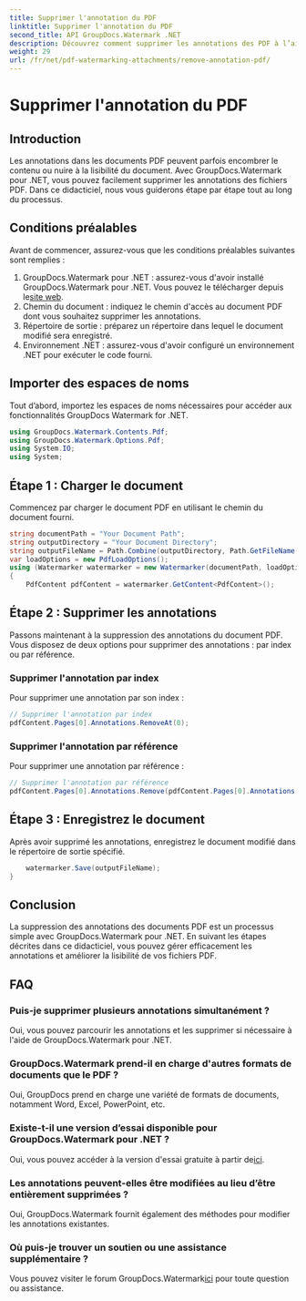 ```yaml
---
title: Supprimer l'annotation du PDF
linktitle: Supprimer l'annotation du PDF
second_title: API GroupDocs.Watermark .NET
description: Découvrez comment supprimer les annotations des PDF à l’aide de GroupDocs.Watermark pour .NET. Améliorez la lisibilité des documents sans effort.
weight: 29
url: /fr/net/pdf-watermarking-attachments/remove-annotation-pdf/
---
```


# Supprimer l'annotation du PDF

## Introduction
Les annotations dans les documents PDF peuvent parfois encombrer le contenu ou nuire à la lisibilité du document. Avec GroupDocs.Watermark pour .NET, vous pouvez facilement supprimer les annotations des fichiers PDF. Dans ce didacticiel, nous vous guiderons étape par étape tout au long du processus.
## Conditions préalables
Avant de commencer, assurez-vous que les conditions préalables suivantes sont remplies :
1.  GroupDocs.Watermark pour .NET : assurez-vous d'avoir installé GroupDocs.Watermark pour .NET. Vous pouvez le télécharger depuis le[site web](https://releases.groupdocs.com/Watermark/net/).
2. Chemin du document : indiquez le chemin d'accès au document PDF dont vous souhaitez supprimer les annotations.
3. Répertoire de sortie : préparez un répertoire dans lequel le document modifié sera enregistré.
4. Environnement .NET : assurez-vous d'avoir configuré un environnement .NET pour exécuter le code fourni.

## Importer des espaces de noms
Tout d’abord, importez les espaces de noms nécessaires pour accéder aux fonctionnalités GroupDocs Watermark for .NET.
```csharp
using GroupDocs.Watermark.Contents.Pdf;
using GroupDocs.Watermark.Options.Pdf;
using System.IO;
using System;
```
## Étape 1 : Charger le document
Commencez par charger le document PDF en utilisant le chemin du document fourni.
```csharp
string documentPath = "Your Document Path";
string outputDirectory = "Your Document Directory";
string outputFileName = Path.Combine(outputDirectory, Path.GetFileName(documentPath));
var loadOptions = new PdfLoadOptions();
using (Watermarker watermarker = new Watermarker(documentPath, loadOptions))
{
    PdfContent pdfContent = watermarker.GetContent<PdfContent>();
```
## Étape 2 : Supprimer les annotations
Passons maintenant à la suppression des annotations du document PDF. Vous disposez de deux options pour supprimer des annotations : par index ou par référence.
### Supprimer l'annotation par index
Pour supprimer une annotation par son index :
```csharp
// Supprimer l'annotation par index
pdfContent.Pages[0].Annotations.RemoveAt(0);
```
### Supprimer l'annotation par référence
Pour supprimer une annotation par référence :
```csharp
// Supprimer l'annotation par référence
pdfContent.Pages[0].Annotations.Remove(pdfContent.Pages[0].Annotations[0]);
```
## Étape 3 : Enregistrez le document
Après avoir supprimé les annotations, enregistrez le document modifié dans le répertoire de sortie spécifié.
```csharp
    watermarker.Save(outputFileName);
}
```

## Conclusion
La suppression des annotations des documents PDF est un processus simple avec GroupDocs.Watermark pour .NET. En suivant les étapes décrites dans ce didacticiel, vous pouvez gérer efficacement les annotations et améliorer la lisibilité de vos fichiers PDF.
## FAQ
### Puis-je supprimer plusieurs annotations simultanément ?
Oui, vous pouvez parcourir les annotations et les supprimer si nécessaire à l'aide de GroupDocs.Watermark pour .NET.
### GroupDocs.Watermark prend-il en charge d'autres formats de documents que le PDF ?
Oui, GroupDocs prend en charge une variété de formats de documents, notamment Word, Excel, PowerPoint, etc.
### Existe-t-il une version d’essai disponible pour GroupDocs.Watermark pour .NET ?
 Oui, vous pouvez accéder à la version d'essai gratuite à partir de[ici](https://releases.groupdocs.com/).
### Les annotations peuvent-elles être modifiées au lieu d’être entièrement supprimées ?
Oui, GroupDocs.Watermark fournit également des méthodes pour modifier les annotations existantes.
### Où puis-je trouver un soutien ou une assistance supplémentaire ?
 Vous pouvez visiter le forum GroupDocs.Watermark[ici](https://forum.groupdocs.com/c/watermark/19) pour toute question ou assistance.
